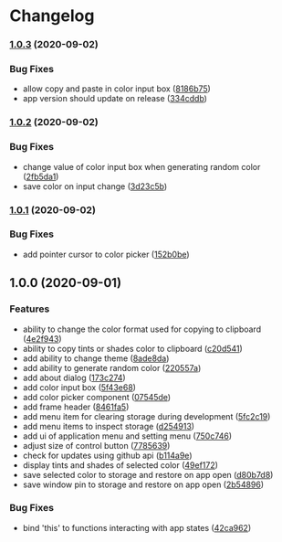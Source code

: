 # Changelog

### [1.0.3](https://github.com/icelam/tints-and-shades/compare/v1.0.2...v1.0.3) (2020-09-02)


### Bug Fixes

* allow copy and paste in color input box ([8186b75](https://github.com/icelam/tints-and-shades/commit/8186b753e76505bea52ed89ee2e7799cdcbbb6c3))
* app version should update on release ([334cddb](https://github.com/icelam/tints-and-shades/commit/334cddbc93c8cf5fc1745793d797464b46f1bfa4))

### [1.0.2](https://github.com/icelam/tints-and-shades/compare/v1.0.1...v1.0.2) (2020-09-02)


### Bug Fixes

* change value of color input box when generating random color ([2fb5da1](https://github.com/icelam/tints-and-shades/commit/2fb5da1a835e12d4e81d12510c18b218d43f497a))
* save color on input change ([3d23c5b](https://github.com/icelam/tints-and-shades/commit/3d23c5bd88908da6477b2a7f283b1ea4b589d1ab))

### [1.0.1](https://github.com/icelam/tints-and-shades/compare/v1.0.0...v1.0.1) (2020-09-02)


### Bug Fixes

* add pointer cursor to color picker ([152b0be](https://github.com/icelam/tints-and-shades/commit/152b0be30db88bdb93ff45f81870fe2e28fb0a4f))

## 1.0.0 (2020-09-01)


### Features

* ability to change the color format used for copying to clipboard ([4e2f943](https://github.com/icelam/tints-and-shades/commit/4e2f943c9bfd813f9a6c19dbf345662b50baf563))
* ability to copy tints or shades color to clipboard ([c20d541](https://github.com/icelam/tints-and-shades/commit/c20d5410a5c9a2204a239de23df785c6ed1003ee))
* add ability to change theme ([8ade8da](https://github.com/icelam/tints-and-shades/commit/8ade8da1d7b6c00a46886b3ae218f90db1f9c2f8))
* add ability to generate random color ([220557a](https://github.com/icelam/tints-and-shades/commit/220557a94d8865ecd0edbad25e4d58d67bf168f2))
* add about dialog ([173c274](https://github.com/icelam/tints-and-shades/commit/173c2745bd0390c8c6d9e2838bdb9b2da42bddbc))
* add color input box ([5f43e68](https://github.com/icelam/tints-and-shades/commit/5f43e68f166912cbbddc5deff1e47168e80d9672))
* add color picker component ([07545de](https://github.com/icelam/tints-and-shades/commit/07545de5de66fdb97a692800702eac5b124a9301))
* add frame header ([8461fa5](https://github.com/icelam/tints-and-shades/commit/8461fa5eb1d2f198017cd5968373d11eaa177d94))
* add menu item for clearing storage during development ([5fc2c19](https://github.com/icelam/tints-and-shades/commit/5fc2c199d5cf283f944d0d1ff838b3a7c8e8826e))
* add menu items to inspect storage ([d254913](https://github.com/icelam/tints-and-shades/commit/d254913fa38349aaaf0f86eddf0bbe8b50d45778))
* add ui of application menu and setting menu ([750c746](https://github.com/icelam/tints-and-shades/commit/750c746ba6d2128637ee90ca17e436f508e6552c))
* adjust size of control button ([7785639](https://github.com/icelam/tints-and-shades/commit/7785639211450ade843a7f180872dcf87b0a1305))
* check for updates using github api ([b114a9e](https://github.com/icelam/tints-and-shades/commit/b114a9eea31d856cb6ce10a33e0c52239b060289))
* display tints and shades of selected color ([49ef172](https://github.com/icelam/tints-and-shades/commit/49ef172b57df30bb2ba2d3ebedd02fccf5053fd7))
* save selected color to storage and restore on app open ([d80b7d8](https://github.com/icelam/tints-and-shades/commit/d80b7d8b9fc9b4dacbbd2948e50ead74f17c84cc))
* save window pin to storage and restore on app open ([2b54896](https://github.com/icelam/tints-and-shades/commit/2b548966a6fd2a13e8be7d8db4580818720f8ef2))


### Bug Fixes

* bind 'this' to functions interacting with app states ([42ca962](https://github.com/icelam/tints-and-shades/commit/42ca9628a0f3a5f66279305dc5d3e28c272141a9))
